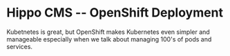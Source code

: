 # Hippo CMS -- OpenShift Deployment
Kubetnetes is great, but OpenShift makes Kubernetes even simpler and manageable especially when we talk about managing 100's of pods and services.
